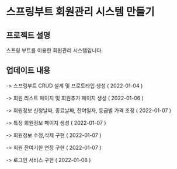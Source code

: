 # 스프링부트 회원관리 시스템 만들기  

## 프로젝트 설명  
스프링 부트를 이용한 회원관리 시스템입니다.  
  
   
   
## 업데이트 내용
-> 스프링부트 CRUD 설계 및 프로토타입 생성 ( 2022-01-04 )  
  
-> 회원 리스트 페이지 및 회원추가 페이지 생성 ( 2022-01-06 )  
  
-> 회원정보 신청날짜, 종료날짜, 잔여일자, 등급별 가격 조정 ( 2022-01-07 )  
  
-> 특정 회원정보 페이지 생성 ( 2022-01-07 )  
  
-> 회원정보 수정,삭제 구현 ( 2022-01-07 )  
  
-> 회원 잔여기한 연장 구현 ( 2022-01-07 )  
  
-> 로그인 서비스 구현 ( 2022-01-08 )  

